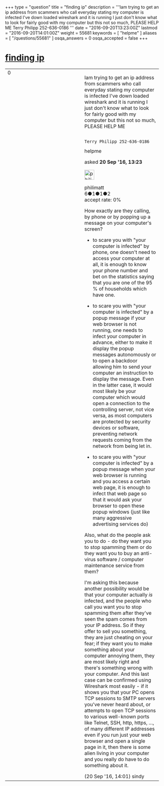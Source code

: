 +++
type = "question"
title = "finding ip"
description = '''Iam trying to get an ip address from scammers who call everyday stating my computer is infected I&#x27;ve down loaded wireshark and it is running I just don&#x27;t know what to look for fairly good with my computer but this not so much, PLEASE HELP ME  Terry Philipp 252-636-0186 '''
date = "2016-09-20T13:23:00Z"
lastmod = "2016-09-20T14:01:00Z"
weight = 55681
keywords = [ "helpme" ]
aliases = [ "/questions/55681" ]
osqa_answers = 0
osqa_accepted = false
+++

<div class="headNormal">

# [finding ip](/questions/55681/finding-ip)

</div>

<div id="main-body">

<div id="askform">

<table id="question-table" style="width:100%;"><colgroup><col style="width: 50%" /><col style="width: 50%" /></colgroup><tbody><tr class="odd"><td style="width: 30px; vertical-align: top"><div class="vote-buttons"><span id="post-55681-upvote" class="ajax-command post-vote up" rel="nofollow" title="I like this post (click again to cancel)"> </span><div id="post-55681-score" class="post-score" title="current number of votes">0</div><span id="post-55681-downvote" class="ajax-command post-vote down" rel="nofollow" title="I dont like this post (click again to cancel)"> </span> <span id="favorite-mark" class="ajax-command favorite-mark" rel="nofollow" title="mark/unmark this question as favorite (click again to cancel)"> </span><div id="favorite-count" class="favorite-count"></div></div></td><td><div id="item-right"><div class="question-body"><p>Iam trying to get an ip address from scammers who call everyday stating my computer is infected I've down loaded wireshark and it is running I just don't know what to look for fairly good with my computer but this not so much, PLEASE HELP ME</p><pre><code>                                   Terry Philipp 252-636-0186</code></pre></div><div id="question-tags" class="tags-container tags"><span class="post-tag tag-link-helpme" rel="tag" title="see questions tagged &#39;helpme&#39;">helpme</span></div><div id="question-controls" class="post-controls"></div><div class="post-update-info-container"><div class="post-update-info post-update-info-user"><p>asked <strong>20 Sep '16, 13:23</strong></p><img src="https://secure.gravatar.com/avatar/4ea84e989dd332276869d1d25b5ea8f0?s=32&amp;d=identicon&amp;r=g" class="gravatar" width="32" height="32" alt="philimatt&#39;s gravatar image" /><p><span>philimatt</span><br />
<span class="score" title="6 reputation points">6</span><span title="1 badges"><span class="badge1">●</span><span class="badgecount">1</span></span><span title="1 badges"><span class="silver">●</span><span class="badgecount">1</span></span><span title="2 badges"><span class="bronze">●</span><span class="badgecount">2</span></span><br />
<span class="accept_rate" title="Rate of the user&#39;s accepted answers">accept rate:</span> <span title="philimatt has no accepted answers">0%</span></p></div></div><div id="comments-container-55681" class="comments-container"><span id="55682"></span><div id="comment-55682" class="comment"><div id="post-55682-score" class="comment-score"></div><div class="comment-text"><p>How exactly are they calling, by phone or by popping up a message on your computer's screen?</p><ul><li><p>to scare you with "your computer is infected" by phone, one doesn't need to access your computer at all, it is enough to know your phone number and bet on the statistics saying that you are one of the 95 % of households which have one.</p></li><li><p>to scare you with "your computer is infected" by a popup message if your web browser is not running, one needs to infect your computer in advance, either to make it display the popup messages autonomously or to open a backdoor allowing him to send your computer an instruction to display the message. Even in the latter case, it would most likely be your computer which would open a connection to the controlling server, not vice versa, as most computers are protected by security devices or software, preventing network requests coming from the network from being let in.</p></li><li><p>to scare you with "your computer is infected" by a popup message when your web browser is running and you access a certain web page, it is enough to infect that web page so that it would ask your browser to open these popup windows (just like many aggressive advertising services do)</p></li></ul><p>Also, what do the people ask you to do - do they want you to stop spamming them or do they want you to buy an anti-virus software / computer maintenance service from them?</p><p>I'm asking this because another possibility would be that your computer actually <em>is</em> infected, and the people who call you want you to stop spamming them after they've seen the spam comes from your IP address. So if they offer to sell you something, they are just cheating on your fear; if they want you to make something about your computer annoying them, they are most likely right and there's something wrong with your computer. And this last case can be confirmed using Wireshark most easily - if it shows you that your PC opens TCP sessions to SMTP servers you've never heard about, or attempts to open TCP sessions to various well-known ports like Telnet, SSH, http, https, ..., of many different IP addresses even if you run just your web browser and open a single page in it, then there is some alien living in your computer and you really do have to do something about it.</p></div><div id="comment-55682-info" class="comment-info"><span class="comment-age">(20 Sep '16, 14:01)</span> <span class="comment-user userinfo">sindy</span></div></div></div><div id="comment-tools-55681" class="comment-tools"></div><div class="clear"></div><div id="comment-55681-form-container" class="comment-form-container"></div><div class="clear"></div></div></td></tr></tbody></table>

</div>

</div>

